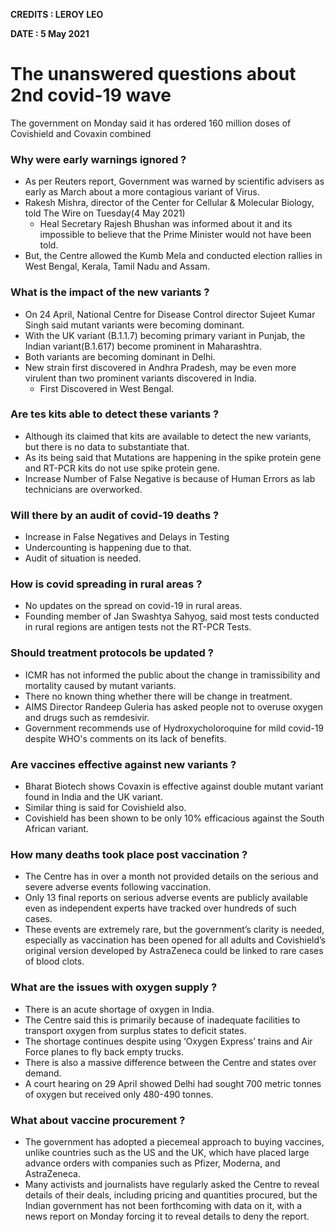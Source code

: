 **CREDITS : LEROY LEO**

**DATE : 5 May 2021**

# The unanswered questions about 2nd covid-19 wave
The government on Monday said it has ordered 160 million doses of Covishield and Covaxin combined

### Why were early warnings ignored ?
- As per Reuters report, Government was warned by scientific advisers as early as March about a more contagious variant of Virus.
- Rakesh Mishra, director of the Center for Cellular & Molecular Biology, told The Wire on Tuesday(4 May 2021)
  - Heal Secretary Rajesh Bhushan was informed about it and its impossible to believe that the Prime Minister would not have been told.
- But, the Centre allowed the Kumb Mela and conducted election rallies in West Bengal, Kerala, Tamil Nadu and Assam.


### What is the impact of the new variants ?
- On 24 April, National Centre for Disease Control director Sujeet Kumar Singh said mutant variants were becoming dominant.
- With the UK variant (B.1.1.7) becoming primary variant in Punjab, the Indian variant(B.1.617) become prominent in Maharashtra.
- Both variants are becoming dominant in Delhi.
- New strain first discovered in Andhra Pradesh, may be even more virulent than two prominent variants discovered in India.
  - First Discovered in West Bengal.

### Are tes kits able to detect these variants ?
- Although its claimed that kits are available to detect the new variants, but there is no data to substantiate that.
- As its being said that Mutations are happening in the spike protein gene and RT-PCR kits do not use spike protein gene. 
- Increase Number of False Negative is because of Human Errors as lab technicians are overworked.

### Will there by an audit of covid-19 deaths ?
- Increase in False Negatives and Delays in Testing
- Undercounting is happening due to that.
- Audit of situation is needed. 

### How is covid spreading in rural areas ?
- No updates on the spread on covid-19 in rural areas.
- Founding member of Jan Swashtya Sahyog, said most tests conducted in rural regions are antigen tests not the RT-PCR Tests.


### Should treatment protocols be updated ?
- ICMR has not informed the public about the change in tramissibility and mortality caused by mutant variants.
- There no known thing whether there will be change in treatment.
- AIMS Director Randeep Guleria has asked people not to overuse oxygen and drugs such as remdesivir.
- Government recommends use of Hydroxycholoroquine for mild covid-19 despite WHO's comments on its lack of benefits.

### Are vaccines effective against new variants ?
- Bharat Biotech shows Covaxin is effective against double mutant variant found in India and the UK variant.
- Similar thing is said for Covishield also.
- Covishield has been shown to be only 10% efficacious against the South African variant.

### How many deaths took place post vaccination ?
- The Centre has in over a month not provided details on the serious and severe adverse events following vaccination. 
- Only 13 final reports on serious adverse events are publicly available even as independent experts have tracked over hundreds of such cases. 
- These events are extremely rare, but the government’s clarity is needed, especially as vaccination has been opened for all adults and Covishield’s original version developed by AstraZeneca could be linked to rare cases of blood clots.


### What are the issues with oxygen supply ?
- There is an acute shortage of oxygen in India.
- The Centre said this is primarily because of inadequate facilities to transport oxygen from surplus states to deficit states.
- The shortage continues despite using ‘Oxygen Express’ trains and Air Force planes to fly back empty trucks.
- There is also a massive difference between the Centre and states over demand.
- A court hearing on 29 April showed Delhi had sought 700 metric tonnes of oxygen but received only 480-490 tonnes.


### What about vaccine procurement ?
- The government has adopted a piecemeal approach to buying vaccines, unlike countries such as the US and the UK, which have placed large advance orders with companies such as Pfizer, Moderna, and AstraZeneca.
- Many activists and journalists have regularly asked the Centre to reveal details of their deals, including pricing and quantities procured, but the Indian government has not been forthcoming with data on it, with a news report on Monday forcing it to reveal details to deny the report.


